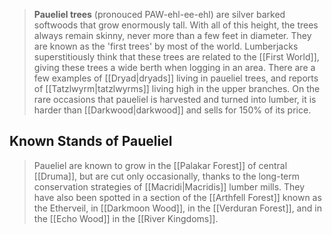 > **Paueliel trees** (pronouced PAW-ehl-ee-ehl) are silver barked softwoods that grow enormously tall.  With all of this height, the trees always remain skinny, never more than a few feet in diameter. They are known as the 'first trees' by most of the world. Lumberjacks superstitiously think that these trees are related to the [[First World]], giving these trees a wide berth when logging in an area.  There are a few examples of [[Dryad|dryads]] living in paueliel trees, and reports of [[Tatzlwyrm|tatzlwyrms]] living high in the upper branches.
> On the rare occasions that paueliel is harvested and turned into lumber, it is harder than [[Darkwood|darkwood]] and sells for 150% of its price.


## Known Stands of Paueliel

> Paueliel are known to grow in the [[Palakar Forest]] of central [[Druma]], but are cut only occasionally, thanks to the long-term conservation strategies of [[Macridi|Macridis]] lumber mills. They have also been spotted in a section of the [[Arthfell Forest]] known as the Etherveil, in [[Darkmoon Wood]], in the [[Verduran Forest]], and in the [[Echo Wood]] in the [[River Kingdoms]].







